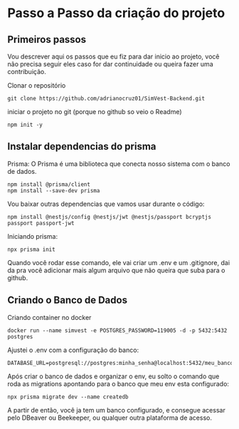 # Passo a Passo da criação do projeto

## Primeiros passos

Vou descrever aqui os passos que eu fiz para dar inicio ao projeto, você não precisa seguir eles caso for dar continuidade ou queira fazer uma contribuição.

Clonar o repositório

```
git clone https://github.com/adrianocruz01/SimVest-Backend.git
```

iniciar o projeto no git (porque no github so veio o Readme)

```
npm init -y
```

## Instalar dependencias do prisma

Prisma: O Prisma é uma biblioteca que conecta nosso sistema com o banco de dados.

```
npm install @prisma/client
npm install --save-dev prisma
```

Vou baixar outras dependencias que vamos usar durante o código:

```
npm install @nestjs/config @nestjs/jwt @nestjs/passport bcryptjs passport passport-jwt
```

Iniciando prisma:

```
npx prisma init
```
Quando você rodar esse comando, ele vai criar um .env e um .gitignore, dai da pra você adicionar mais algum arquivo que não queira que suba para o github.

## Criando o Banco de Dados

Criando container no docker

```
docker run --name simvest -e POSTGRES_PASSWORD=119005 -d -p 5432:5432 postgres
```

Ajustei o .env com a configuração do banco:

```
DATABASE_URL=postgresql://postgres:minha_senha@localhost:5432/meu_banco_de_dados
```

Após criar o banco de dados e organizar o env, eu solto o comando que roda as migrations apontando para o banco que meu env esta configurado:

```
npx prisma migrate dev --name createdb
```

A partir de então, você ja tem um banco configurado, e consegue acessar pelo DBeaver ou Beekeeper, ou qualquer outra plataforma de acesso.